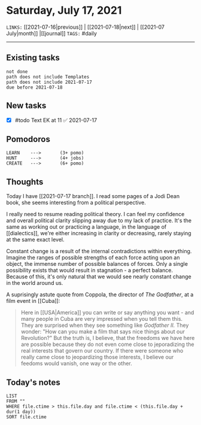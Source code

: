 # Saturday, July 17, 2021
`LINKS:` [[2021-07-16|previous]] | [[2021-07-18|next]] | [[2021-07 July|month]] |[[journal]] 
`TAGS:` #daily

---
## Existing tasks
```tasks
not done
path does not include Templates
path does not include 2021-07-17
due before 2021-07-18
```

## New tasks
- [x] #todo Text EK at 11 ✅ 2021-07-17

## Pomodoros
```
LEARN    ---> 		(3+ pomo)
HUNT     ---> 		(4+ jobs)
CREATE   --->  		(6+ pomo)
```

## Thoughts
Today I have [[2021-07-17 branch]]. I read some pages of a Jodi Dean book, she seems interesting from a political perspective. 

I really need to resume reading political theory. I can feel my confidence and overall political clarity slipping away due to my lack of practice. It's the same as working out or practicing a language, in the language of [[dialectics]], we're either increasing in clarity or decreasing, rarely staying at the same exact level. 

Constant change is a result of the internal contradictions within everything. Imagine the ranges of possible strengths of each force acting upon an object, the immense number of possible balances of forces. Only a single possibility exists that would result in stagnation - a perfect balance. Because of this, it's only natural that we would see nearly constant change in the world around us. 

A suprisingly astute quote from Coppola, the director of *The Godfather*, at a film event in [[Cuba]]:

> Here in [[USA|America]] you can write or say anything you want - and many people in Cuba are very impressed when you tell them this. They are surprised when they see something like *Godfather II.* They wonder: "How can you make a film that says nice things about our Revolution?" But the truth is, I believe, that the freedoms we have here are possible because they do not even come close to jeporadizing the real interests that govern our country. If there were someone who really came close to jeopardizing those interests, I believe our feedoms would vanish, one way or the other.

## Today's notes
```dataview
LIST 
FROM ""
WHERE file.ctime > this.file.day and file.ctime < (this.file.day + dur(1 day))
SORT file.ctime
```
